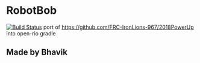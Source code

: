 # RobotBob
[![Build Status](https://travis-ci.org/MatthewBehnke/RobotBob.svg?branch=master)](https://travis-ci.org/MatthewBehnke/RobotBob)
port of https://github.com/FRC-IronLions-967/2018PowerUp into open-rio gradle 

## Made by Bhavik
